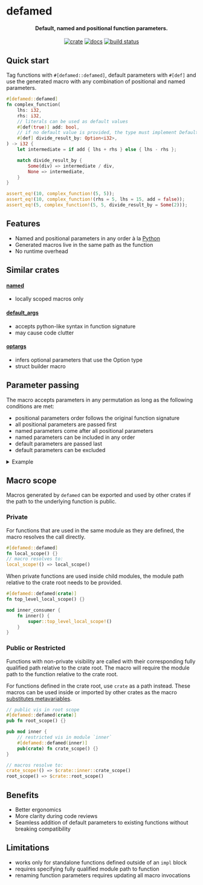 # defamed
<div align="center">

#### Default, named and positional function parameters.

[![crate](https://img.shields.io/crates/v/defamed.svg)](https://crates.io/crates/defamed)
[![docs](https://docs.rs/defamed/badge.svg)](https://docs.rs/defamed)
[![build status](https://github.com/cruzerngz/defamed/actions/workflows/tests.yml/badge.svg)](https://github.com/cruzerngz/defamed/actions/workflows/tests.yml)
</div>

## Quick start
Tag functions with `#[defamed::defamed]`, default parameters with `#[def]`
and use the generated macro with any combination of positional and named parameters.
```rust
#[defamed::defamed]
fn complex_function(
    lhs: i32,
    rhs: i32,
    // literals can be used as default values
    #[def(true)] add: bool,
    // if no default value is provided, the type must implement Default
    #[def] divide_result_by: Option<i32>,
) -> i32 {
    let intermediate = if add { lhs + rhs } else { lhs - rhs };

    match divide_result_by {
        Some(div) => intermediate / div,
        None => intermediate,
    }
}

assert_eq!(10, complex_function!(5, 5));
assert_eq!(10, complex_function!(rhs = 5, lhs = 15, add = false));
assert_eq!(5, complex_function!(5, 5, divide_result_by = Some(2)));
```

## Features
- Named and positional parameters in any order à la [Python](https://docs.python.org/3/tutorial/controlflow.html#more-on-defining-functions)
- Generated macros live in the same path as the function
- No runtime overhead

## Similar crates
#### [named](https://docs.rs/named)
- locally scoped macros only
#### [default_args](https://docs.rs/default_args)
- accepts python-like syntax in function signature
- may cause code clutter
#### [optargs](https://docs.rs/optargs)
- infers optional parameters that use the Option type
- struct builder macro

<!-- ## Introduction
Python allows users to call functions with named and default parameters.

<details>

<summary>Python example</summary>

```py
# this function
def some_function(
    sign: bool,
    value: int,
    add: int = 0,
    div: int = 1
) -> int:
    if sign:
        return (value + add) / div
    else:
        return (0 - value + add) / div

# can be used like this:
assert some_function(True, 10) == 10
assert some_function(value = 20, sign = False, div = 2) == -10
assert some_function(True, 10, add = -10) == 0
```

</details>

This macro generates a function macro that accepts positional and named parameters.
Parameters tagged with default values can be omitted.

```rust
// this function
#[defamed::defamed]
fn some_function(
    sign: bool,
    value: i32,
    // for types that implement std::default::Default
    #[def]
    add: i32,
    // any const expression can be a default
    #[def(2 + 1 - 2)]
    div: i32
) -> i32 {
    if sign {
        value + add
    } else {
        0 - value + add
    } / div
}

// can then be used like:
assert!(some_function!(true, 10) == 10);
assert!(some_function!(value = 20, sign = false, div = 2) == -10);
assert!(some_function!(true, 10, add = -10) == 0);
``` -->

## Parameter passing
The macro accepts parameters in any permutation as long as the following conditions are met:
- positional parameters order follows the original function signature
- all positional parameters are passed first
- named parameters come after all positional parameters
- named parameters can be included in any order
- default parameters are passed last
- default parameters can be excluded

<details>

<summary>Example</summary>

```rust
/// Add/sub 2 numbers, then take the absolute value, if applicable
#[defamed::defamed]
fn pos_and_def(
    lhs: i32,
    rhs: i32,
    #[def(true)]
    add: bool,
    #[def]
    abs_val: bool
) -> i32 {
    let inter = if add {lhs + rhs} else {lhs - rhs};
    if abs_val {inter.abs()} else {inter}
}

// original fn
assert_eq!(20, pos_and_def(5, 15, true, false));

// all positional
assert_eq!(20, pos_and_def!(5, 15, true, false));
// all named
assert_eq!(20, pos_and_def(lhs=5, rhs=15, add=true, abs_val=false));
// all named, in any order, defaults last
assert_eq!(20, pos_and_def(rhs=15, lhs=5, abs_val=false, add=true));
// defaults excluded
assert_eq!(20, pos_and_def!(5, 15));
// defaults excluded, positional in any order
assert_eq!(20, pos_and_def!(rhs=15, lhs=5));
// some positional, some named
assert_eq!(20, pos_and_def!(5, rhs=15));

// overriding first default parameter as positional
assert_eq!(20, pos_and_def!(25, 5, false));
// overriding second default parameter as named
assert_eq!(20, pos_and_def!(5, -25, abs_val=true));
```

</details>

## Macro scope
Macros generated by `defamed` can be exported and used by other crates if the path to the underlying function is public.

### Private
For functions that are used in the same module as they are defined, the macro resolves the call directly.
```rust
#[defamed::defamed]
fn local_scope() {}
// macro resolves to:
local_scope!() => local_scope()
```

When private functions are used inside child modules, the module path relative to the crate root needs to be provided.
```rust
#[defamed::defamed(crate)]
fn top_level_local_scope() {}

mod inner_consumer {
    fn inner() {
        super::top_level_local_scope!()
    }
}
```

### Public or Restricted
Functions with non-private visibility are called with their corresponding fully qualified path relative to the crate root.
The macro will require the module path to the function relative to the crate root.

For functions defined in the crate root, use `crate` as a path instead.
These macros can be used inside or imported by other crates as the macro [substitutes metavariables](https://doc.rust-lang.org/reference/macros-by-example.html#hygiene).

```rust
// public vis in root scope
#[defamed::defamed(crate)]
pub fn root_scope() {}

pub mod inner {
    // restricted vis in module `inner`
    #[defamed::defamed(inner)]
    pub(crate) fn crate_scope() {}
}

// macros resolve to:
crate_scope!() => $crate::inner::crate_scope()
root_scope() => $crate::root_scope()
```

## Benefits
- Better ergonomics
- More clarity during code reviews
- Seamless addition of default parameters to existing functions without breaking compatibility

## Limitations
- works only for standalone functions defined outside of an `impl` block
- requires specifying fully qualified module path to function
- renaming function parameters requires updating all macro invocations

<!-- ## Notes 4 me
- Determine macro invocation semantics
    - no DSL (function macros only)
    - attr macro w/ pseudo helper-attrs
- Determine param permutations a-la Python
- Exporting macro in module (! @ crate root) based on visibility:
    - main issue: https://github.com/rust-lang/rust/issues/59368
    - fix: https://github.com/rust-lang/rust/pull/108241
    - rust-analyzer hinting has issues
- Problem when invoking macro from extern module/crate
    - similar crates do not export macro with function (named, etc..)
    - inner function requires fully qualified path
    - attempt 1: module_path!() macro
        - macro needs to expand after insertion in attributed code
        - parse &str from compiler builtin macro
        - macros evaluate lazily -> outer macro receives ItemMacro tokens
        - possible, but requires nightly
    - other attempts:
        - caller_modpath: https://docs.rs/caller_modpath/latest/caller_modpath/
            - also requires nightly
        - eager: https://docs.rs/eager/latest/eager/macro.eager.html
            - does not expand builtin macro
    - crate name eval can be done at compile time using proc-macros
        - evaluate "CARGO_PKG_NAME" env var inside macro

- Current (temp) solution: define crate path path as a parameter in attribute

- New (iffy) solution: multi stage macros
    - this solution requires that this library is also included by the user in their crate (double import)
    - first proc-macro generates actual function macro with all permutations and exports function macro under module scope
    - when called, function macro resolves to another proc-macro to eval crate root path (crate:: or otherwise). this proc-macro is provided by this crate, hence the need to double import
    - final function substituted in code

- New (less iffy solution): more macro permutations!
    - every macro permutation now has 2 variants: a crate-wide invocation and a public invocation.
    - any macro not called in the same scope as it was defined will need the fully qualified path of it's invoked inner function
    - a `crate:` prefix indicates that the macro substitutes code for invocation inside it's own crate
    - no prefix indicates that code should be substituted for users of that crate -->
